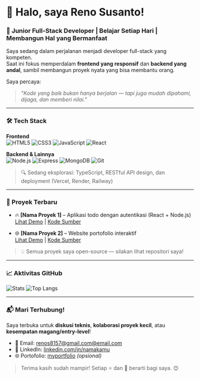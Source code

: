 <!-- Ganti "namagithub" dengan username GitHub-mu -->
# 👋 Halo, saya Reno Susanto!

### 🌱 Junior Full-Stack Developer | Belajar Setiap Hari | Membangun Hal yang Bermanfaat

Saya sedang dalam perjalanan menjadi developer full-stack yang kompeten.  
Saat ini fokus memperdalam **frontend yang responsif** dan **backend yang andal**, sambil membangun proyek nyata yang bisa membantu orang.

Saya percaya:  
> _"Kode yang baik bukan hanya berjalan — tapi juga mudah dipahami, dijaga, dan memberi nilai."_

---

### 🛠️ Tech Stack

**Frontend**  
![HTML5](https://img.shields.io/badge/-HTML5-E34F26?style=flat&logo=html5&logoColor=white)
![CSS3](https://img.shields.io/badge/-CSS3-1572B6?style=flat&logo=css3&logoColor=white)
![JavaScript](https://img.shields.io/badge/-JavaScript-F7DF1E?style=flat&logo=javascript&logoColor=black)
![React](https://img.shields.io/badge/-React-61DAFB?style=flat&logo=react&logoColor=black)

**Backend & Lainnya**  
![Node.js](https://img.shields.io/badge/-Node.js-339933?style=flat&logo=node.js&logoColor=white)
![Express](https://img.shields.io/badge/-Express-000000?style=flat&logo=express&logoColor=white)
![MongoDB](https://img.shields.io/badge/-MongoDB-47A248?style=flat&logo=mongodb&logoColor=white)
![Git](https://img.shields.io/badge/-Git-F05032?style=flat&logo=git&logoColor=white)

> 🔍 Sedang eksplorasi: TypeScript, RESTful API design, dan deployment (Vercel, Render, Railway)

---

### 🚀 Proyek Terbaru

- 🔥 **[Nama Proyek 1]** – Aplikasi todo dengan autentikasi (React + Node.js)  
  [Lihat Demo](https://...) | [Kode Sumber](https://github.com/...)

- 🌐 **[Nama Proyek 2]** – Website portofolio interaktif  
  [Lihat Demo](https://...) | [Kode Sumber](https://github.com/...)

> 💡 Semua proyek saya open-source — silakan lihat repositori saya!

---

### 📈 Aktivitas GitHub

![Stats](https://github-readme-stats.vercel.app/api?username=namagithub&show_icons=true&theme=github_dark&count_private=true&include_all_commits=true)
![Top Langs](https://github-readme-stats.vercel.app/api/top-langs/?username=namagithub&layout=compact&theme=github_dark)

---

### 📬 Mari Terhubung!

Saya terbuka untuk **diskusi teknis**, **kolaborasi proyek kecil**, atau **kesempatan magang/entry-level**!

- 📧 Email: [renos8157@gmail.com@email.com](mailto:renos8157@email.com)
- 💼 LinkedIn: [linkedin.com/in/namakamu](https://www.linkedin.com/in/reno-susanto-95b554217?utm_source=share&utm_campaign=share_via&utm_content=profile&utm_medium=android_app)
- 🌐 Portofolio: [myportfolio](https://myportfolioreno.netlify.app/) *(opsional)*

> Terima kasih sudah mampir! Setiap ⭐ dan 💬 berarti bagi saya. 😊